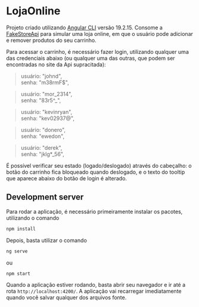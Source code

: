 # LojaOnline

Projeto criado utilizando [Angular CLI](https://github.com/angular/angular-cli) versão 19.2.15. Consome a [FakeStoreApi](https://fakestoreapi.com/) para simular uma loja online, em que o usuário pode adicionar e remover produtos do seu carrinho.

Para acessar o carrinho, é necessário fazer login, utilizando qualquer uma das credenciais abaixo (ou qualquer uma das outras, que podem ser encontradas no site da Api supracitada):

> usuário: "johnd", <br>
> senha: "m38rmF$", <br>
    
> usuário: "mor_2314", <br>
> senha: "83r5^_", <br>

> usuário: "kevinryan", <br>
> senha: "kev02937@", <br>

> usuário: "donero", <br>
> senha: "ewedon", <br>

> usuário: "derek", <br>
> senha: "jklg*_56", <br>

É possível verificar seu estado (logado/deslogado) através do cabeçalho: o botão do carrinho fica bloqueado quando deslogado, e o texto do tooltip que aparece abaixo do botão de login é alterado. 

## Development server

Para rodar a aplicação, é necessário primeiramente instalar os pacotes, utilizando o comando 

```bash
npm install
```

Depois, basta utilizar o comando

```bash
ng serve
```

ou

```bash
npm start
```

Quando a aplicação estiver rodando, basta abrir seu navegador e ir até a rota `http://localhost:4200/`. A aplicação vai recarregar imediatamente quando você salvar qualquer dos arquivos fonte.
